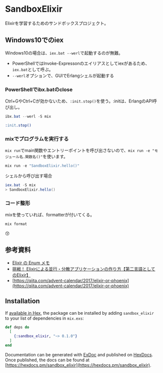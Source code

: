 # SandboxElixir


Elixirを学習するためのサンドボックスプロジェクト。

## Windows10でのiex

Windows10の場合は、`iex.bat --werl`で起動するのが無難。

- PowerShellではInvoke-Expressonのエイリアスとしてiexがあるため、`iex.bat`として呼ぶ。
- `--werl`オプションで、GUIでErlangシェルが起動する

### PowerShellでibx.batのclose

Ctrl+GやCtrl+Cが効かないため、`:init.stop()`を使う。:initは、ErlangのAPI呼び出し。

```powershell
ibx.bat --werl -S mix
```

```erlang
:init.stop()
```

### mixでプログラムを実行する

`mix run`でmain関数やエントリーポイントを呼び出さないので、`mix run -e "モジュール名.関数名()"`を使います。

```powershell
mix run -e "SandboxElixir.hello()"
```

シェルから呼び出す場合

```powershell
iex.bat -S mix
> SandboxElixir.hello()
```

### コード整形

mixを使っていれば、formatterが付いてくる。

```powershell
mix format
```

:kissing_closed_eyes:

## 参考資料

- [Elixir の Enum メモ](https://qiita.com/ohakado/items/9ceee374331feb199544)
- [挑戦！ Elixirによる並行・分散アプリケーションの作り方【第二言語としてのElixir】](https://employment.en-japan.com/engineerhub/entry/2017/06/19/110000)
- [https://qiita.com/advent-calendar/2017/elixir-or-phoenix](https://qiita.com/advent-calendar/2017/elixir-or-phoenix)

## Installation

If [available in Hex](https://hex.pm/docs/publish), the package can be installed
by adding `sandbox_elixir` to your list of dependencies in `mix.exs`:

```elixir
def deps do
  [
    {:sandbox_elixir, "~> 0.1.0"}
  ]
end
```

Documentation can be generated with [ExDoc](https://github.com/elixir-lang/ex_doc)
and published on [HexDocs](https://hexdocs.pm). Once published, the docs can
be found at [https://hexdocs.pm/sandbox_elixir](https://hexdocs.pm/sandbox_elixir).
